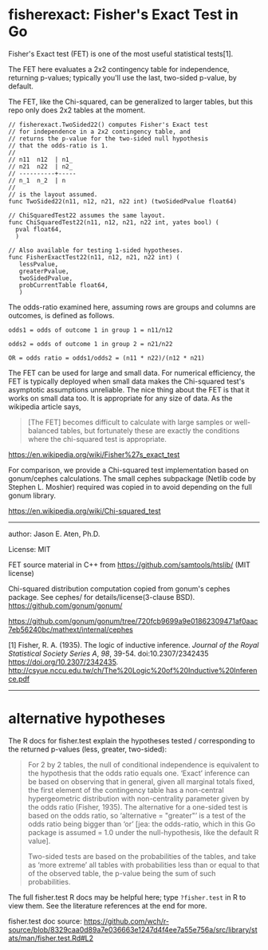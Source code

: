 fisherexact: Fisher's Exact Test in Go
===========

Fisher's Exact test (FET) is one of the most useful
statistical tests[1]. 

The FET here evaluates a 2x2 contingency table for independence,
returning p-values; typically you'll use the last, two-sided
p-value, by default.

The FET, like the Chi-squared, can be generalized 
to larger tables, but this
repo only does 2x2 tables at the moment.

~~~
// fisherexact.TwoSided22() computes Fisher's Exact test
// for independence in a 2x2 contingency table, and
// returns the p-value for the two-sided null hypothesis
// that the odds-ratio is 1.
//
// n11  n12  | n1_
// n21  n22  | n2_
// ----------+-----
// n_1  n_2  | n
//
// is the layout assumed.
func TwoSided22(n11, n12, n21, n22 int) (twoSidedPvalue float64)

// ChiSquaredTest22 assumes the same layout.
func ChiSquaredTest22(n11, n12, n21, n22 int, yates bool) (
  pval float64,
  )
  
// Also available for testing 1-sided hypotheses.
func FisherExactTest22(n11, n12, n21, n22 int) (
   lessPvalue, 
   greaterPvalue, 
   twoSidedPvalue, 
   probCurrentTable float64,
   )
~~~

The odds-ratio examined here, assuming rows are groups
and columns are outcomes, is defined as follows.

~~~
odds1 = odds of outcome 1 in group 1 = n11/n12

odds2 = odds of outcome 1 in group 2 = n21/n22

OR = odds ratio = odds1/odds2 = (n11 * n22)/(n12 * n21)
~~~

The FET can be used for large and small data. 
For numerical efficiency, the FET is typically 
deployed when small data makes the Chi-squared test's 
asymptotic assumptions unreliable. The nice
thing about the FET is that it works on small data too.
It is appropriate for any size of data. As the 
wikipedia article says,

> [The FET] becomes difficult to calculate with 
> large samples or well-balanced tables, but 
> fortunately these are exactly the conditions 
> where the chi-squared test is appropriate.

https://en.wikipedia.org/wiki/Fisher%27s_exact_test

For comparison, we provide a Chi-squared test implementation
based on gonum/cephes calculations. The small
cephes subpackage (Netlib code by Stephen L. Moshier) 
required was copied in to avoid depending
on the full gonum library.

https://en.wikipedia.org/wiki/Chi-squared_test

----
author: Jason E. Aten, Ph.D.

License: MIT

FET source material in C++ from https://github.com/samtools/htslib/ (MIT license)

Chi-squared distribution computation copied from gonum's
cephes package. See cephes/ for details/license(3-clause BSD).
https://github.com/gonum/gonum/

https://github.com/gonum/gonum/tree/720fcb9699a9e01862309471af0aac7eb56240bc/mathext/internal/cephes

[1] Fisher, R. A. (1935).  The logic of inductive inference.  _Journal
 of the Royal Statistical Society Series A_, *98*, 39-54.
 doi:10.2307/2342435 <https://doi.org/10.2307/2342435>.
http://csyue.nccu.edu.tw/ch/The%20Logic%20of%20Inductive%20Inference.pdf

------
# alternative hypotheses

The R docs for fisher.test explain the hypotheses tested /
corresponding to the returned p-values (less, greater,
two-sided):

> For 2 by 2 tables, the null of conditional independence is
> equivalent to the hypothesis that the odds ratio equals one.
> ‘Exact’ inference can be based on observing that in general, given
> all marginal totals fixed, the first element of the contingency
> table has a non-central hypergeometric distribution with
> non-centrality parameter given by the odds ratio (Fisher, 1935).
> The alternative for a one-sided test is based on the odds ratio,
> so ‘alternative = "greater"’ is a test of the odds ratio being
> bigger than ‘or’ [jea: the odds-ratio, which in this Go package is 
> assumed = 1.0 under the null-hypothesis, like the default R value].
>
> Two-sided tests are based on the probabilities of the tables, and
> take as ‘more extreme’ all tables with probabilities less than or
> equal to that of the observed table, the p-value being the sum of
> such probabilities.

The full fisher.test R docs may be helpful here; type `?fisher.test`
in R to view them. See the literature references at the end for more.

fisher.test doc source: https://github.com/wch/r-source/blob/8329caa0d89a7e036663e1247d4f4ee7a55e756a/src/library/stats/man/fisher.test.Rd#L2

